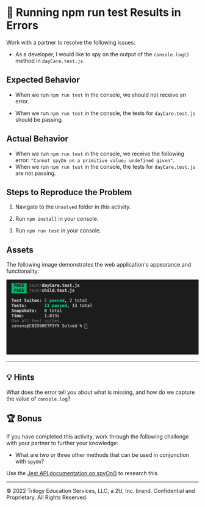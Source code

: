 # 🐛 Running npm run test Results in Errors

Work with a partner to resolve the following issues:

* As a developer, I would like to spy on the output of the `console.log()` method in `dayCare.test.js`.

## Expected Behavior

* When we run `npm run test` in the console, we should not receive an error.

* When we run `npm run test` in the console, the tests for `dayCare.test.js` should be passing.

## Actual Behavior

* When we run `npm run test` in the console, we receive the following error: `"Cannot spyOn on a primitive value; undefined given"`.
* When we run `npm run test` in the console, the tests for `dayCare.test.js` are not passing.

## Steps to Reproduce the Problem

1. Navigate to the `Unsolved` folder in this activity.

2. Run `npm install` in your console.

3. Run `npm run test` in your console.

## Assets

The following image demonstrates the web application's appearance and functionality:

![The console indicates that the test suites and tests have passed, with no messages or errors displayed.](./images/pass-test.png)

---

## 💡 Hints

What does the error tell you about what is missing, and how do we capture the value of `console.log`?

## 🏆 Bonus

If you have completed this activity, work through the following challenge with your partner to further your knowledge:

* What are two or three other methods that can be used in conjunction with `spyOn`?

Use the [Jest API documentation on spyOn()](https://jestjs.io/docs/en/jest-object#jestspyonobject-methodname) to research this.

---
© 2022 Trilogy Education Services, LLC, a 2U, Inc. brand. Confidential and Proprietary. All Rights Reserved.